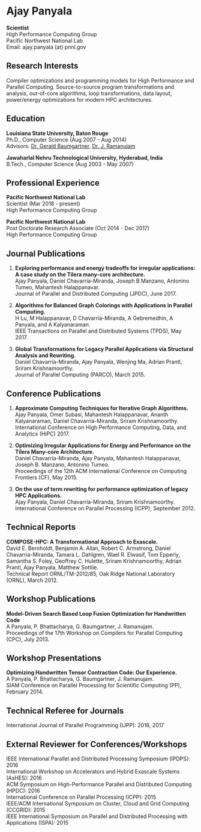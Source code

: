 Ajay Panyala
============

**Scientist**  
High Performance Computing Group  
Pacific Northwest National Lab  
Email: ajay.panyala (at) pnnl.gov     


 Research Interests
-------------------------------
Compiler optimizations and programming models for High Performance and Parallel Computing. Source-to-source program transformations and analysis, out-of-core algorithms, loop transformations, data layout, power/energy optimizations for modern HPC architectures.

 Education
-------------------------------
**Louisiana State University, Baton Rouge**      
Ph.D., Computer Science (Aug 2007 - Aug 2014)       
Advisors: [Dr. Gerald Baumgartner](http://www.csc.lsu.edu/~gb/), [Dr. J. Ramanujam](http://www.ece.lsu.edu/jxr/jxr.html) 

**Jawaharlal Nehru Technological University, Hyderabad, India**   
B.Tech., Computer Science (Aug 2003 - May 2007)


Professional Experience
-------------------------------
**Pacific Northwest National Lab**   
Scientist (Mar 2018 - present)          
High Performance Computing Group


**Pacific Northwest National Lab**   
Post Doctorate Research Associate (Oct 2014 - Dec 2017)          
High Performance Computing Group


Journal Publications
-----------------------

1. **Exploring performance and energy tradeoffs for irregular applications: A case study on the Tilera many-core architecture.**      
Ajay Panyala, Daniel Chavarría-Miranda, Joseph B Manzano, Antonino Tumeo, Mahantesh Halappanavar.      
Journal of Parallel and Distributed Computing (JPDC), June 2017.     

1. **Algorithms for Balanced Graph Colorings with Applications in Parallel Computing.**      
H Lu, M Halappanavar, D Chavarría-Miranda, A Gebremedhin, A Panyala, and A Kalyanaraman.      
IEEE Transactions on Parallel and Distributed Systems (TPDS), May 2017.

1. **Global Transformations for Legacy Parallel Applications via Structural Analysis and Rewriting.**       
Daniel Chavarría-Miranda, Ajay Panyala, Wenjing Ma, Adrian Prantl, Sriram Krishnamoorthy.     
Journal of Parallel Computing (PARCO), March 2015.

Conference Publications
-----------------------

1. **Approximate Computing Techniques for Iterative Graph Algorithms.**     
Ajay Panyala, Omer Subasi, Mahantesh Halappanavar, Ananth Kalyanaraman, Daniel Chavarrı́a-Miranda, Sriram Krishnamoorthy.     
International Conference on High Performance Computing, Data, and Analytics (HiPC) 2017.

1. **Optimizing Irregular Applications for Energy and Performance on the Tilera Many-core Architecture.**       
Daniel Chavarría-Miranda, Ajay Panyala, Mahantesh Halappanavar, Joseph B. Manzano, Antonino Tumeo.     
Proceedings of the 12th ACM International Conference on Computing Frontiers (CF), May 2015.     

1. **On the use of term rewriting for performance optimization of legacy HPC Applications.**       
Ajay Panyala, Daniel Chavarría-Miranda, Sriram Krishnamoorthy.      
International Conference on Parallel Processing (ICPP), September 2012.

Technical Reports
-------------------------------
 **COMPOSE-HPC: A Transformational Approach to Exascale.**          
David E. Bernholdt, Benjamin A. Allan, Robert C. Armstrong, Daniel Chavarria-Miranda,
Tamara L. Dahlgren, Wael R. Elwasif, Tom Epperly, Samantha S. Foley, Geoffrey C.
Hulette, Sriram Krishnamoorthy, Adrian Prantl, Ajay Panyala, Matthew Sottile.        
Technical Report ORNL/TM-2012/85, Oak Ridge National Laboratory (ORNL), March 2012.
     
Workshop Publications
-------------------------------
 **Model-Driven Search Based Loop Fusion Optimization for Handwritten Code**    
A Panyala, P. Bhattacharya, G. Baumgartner, J. Ramanujam.    
Proceedings of the 17th Workshop on Compilers for Parallel Computing (CPC), July 2013.

Workshop Presentations
-------------------------------
 **Optimizing Handwritten Tensor Contraction Code: Our Experience.**     
A Panyala, P. Bhattacharya, G. Baumgartner, J. Ramanujam.       
SIAM Conference on Parallel Processing for Scientific Computing (PP), February 2014.


Technical Referee for Journals
-------------------------------
International Journal of Parallel Programming (IJPP): 2016, 2017

External Reviewer for Conferences/Workshops
--------------------------------------------
IEEE International Parallel and Distributed Processing Symposium (IPDPS): 2016  
International Workshop on Accelerators and Hybrid Exascale Systems (AsHES): 2016  
ACM Symposium on High-Performance Parallel and Distributed Computing (HPDC): 2016  
International Conference on Parallel Processing (ICPP): 2015  
IEEE/ACM International Symposium on Cluster, Cloud and Grid Computing (CCGRID): 2015  
IEEE International Symposium on Parallel and Distributed Processing with Applications (ISPA): 2015  


